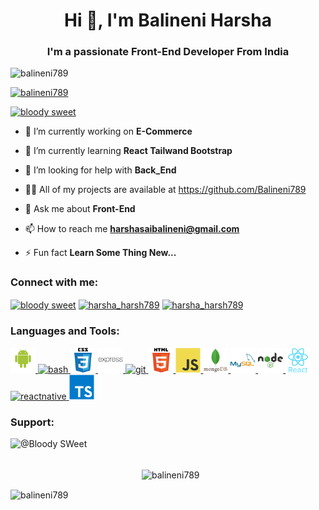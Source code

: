 <h1 align="center">Hi 👋, I'm Balineni Harsha</h1>
<h3 align="center">I'm a passionate Front-End Developer From India</h3>

<p align="left"> <img src="https://komarev.com/ghpvc/?username=balineni789&label=Profile%20views&color=0e75b6&style=flat" alt="balineni789" /> </p>

<p align="left"> <a href="https://github.com/ryo-ma/github-profile-trophy"><img src="https://github-profile-trophy.vercel.app/?username=balineni789" alt="balineni789" /></a> </p>

<p align="left"> <a href="https://twitter.com/Bloodysweet789" target="blank"><img src="https://img.shields.io/twitter/follow/ Bloodysweet789?logo=twitter&style=for-the-badge" alt="bloody sweet" /></a> </p>

- 🔭 I’m currently working on **E-Commerce**

- 🌱 I’m currently learning **React Tailwand Bootstrap**

- 🤝 I’m looking for help with **Back_End**

- 👨‍💻 All of my projects are available at https://github.com/Balineni789

- 💬 Ask me about **Front-End**

- 📫 How to reach me **harshasaibalineni@gmail.com**

- ⚡ Fun fact **Learn Some Thing New...**

<h3 align="left">Connect with me:</h3>
<p align="left">
<a href="https://twitter.com/bloddysweet789" target="blank"><img align="center" src="https://raw.githubusercontent.com/rahuldkjain/github-profile-readme-generator/master/src/images/icons/Social/twitter.svg" alt="bloody sweet" height="30" width="40" /></a>
<a href="https://www.facebook.com/share/1A6cTAMPkt/" target="blank"><img align="center" src="https://raw.githubusercontent.com/rahuldkjain/github-profile-readme-generator/master/src/images/icons/Social/facebook.svg" alt="harsha_harsh789" height="30" width="40" /></a>
<a href="https://instagram.com/harsha_harsh45" target="blank"><img align="center" src="https://raw.githubusercontent.com/rahuldkjain/github-profile-readme-generator/master/src/images/icons/Social/instagram.svg" alt="harsha_harsh789" height="30" width="40" /></a>
</p>

<h3 align="left">Languages and Tools:</h3>
<p align="left"> <a href="https://developer.android.com" target="_blank" rel="noreferrer"> <img src="https://raw.githubusercontent.com/devicons/devicon/master/icons/android/android-original-wordmark.svg" alt="android" width="40" height="40"/> </a> <a href="https://www.gnu.org/software/bash/" target="_blank" rel="noreferrer"> <img src="https://www.vectorlogo.zone/logos/gnu_bash/gnu_bash-icon.svg" alt="bash" width="40" height="40"/> </a> <a href="https://www.w3schools.com/css/" target="_blank" rel="noreferrer"> <img src="https://raw.githubusercontent.com/devicons/devicon/master/icons/css3/css3-original-wordmark.svg" alt="css3" width="40" height="40"/> </a> <a href="https://expressjs.com" target="_blank" rel="noreferrer"> <img src="https://raw.githubusercontent.com/devicons/devicon/master/icons/express/express-original-wordmark.svg" alt="express" width="40" height="40"/> </a> <a href="https://git-scm.com/" target="_blank" rel="noreferrer"> <img src="https://www.vectorlogo.zone/logos/git-scm/git-scm-icon.svg" alt="git" width="40" height="40"/> </a> <a href="https://www.w3.org/html/" target="_blank" rel="noreferrer"> <img src="https://raw.githubusercontent.com/devicons/devicon/master/icons/html5/html5-original-wordmark.svg" alt="html5" width="40" height="40"/> </a> <a href="https://developer.mozilla.org/en-US/docs/Web/JavaScript" target="_blank" rel="noreferrer"> <img src="https://raw.githubusercontent.com/devicons/devicon/master/icons/javascript/javascript-original.svg" alt="javascript" width="40" height="40"/> </a> <a href="https://www.mongodb.com/" target="_blank" rel="noreferrer"> <img src="https://raw.githubusercontent.com/devicons/devicon/master/icons/mongodb/mongodb-original-wordmark.svg" alt="mongodb" width="40" height="40"/> </a> <a href="https://www.mysql.com/" target="_blank" rel="noreferrer"> <img src="https://raw.githubusercontent.com/devicons/devicon/master/icons/mysql/mysql-original-wordmark.svg" alt="mysql" width="40" height="40"/> </a> <a href="https://nodejs.org" target="_blank" rel="noreferrer"> <img src="https://raw.githubusercontent.com/devicons/devicon/master/icons/nodejs/nodejs-original-wordmark.svg" alt="nodejs" width="40" height="40"/> </a> <a href="https://reactjs.org/" target="_blank" rel="noreferrer"> <img src="https://raw.githubusercontent.com/devicons/devicon/master/icons/react/react-original-wordmark.svg" alt="react" width="40" height="40"/> </a> <a href="https://reactnative.dev/" target="_blank" rel="noreferrer"> <img src="https://reactnative.dev/img/header_logo.svg" alt="reactnative" width="40" height="40"/> </a> <a href="https://www.typescriptlang.org/" target="_blank" rel="noreferrer"> <img src="https://raw.githubusercontent.com/devicons/devicon/master/icons/typescript/typescript-original.svg" alt="typescript" width="40" height="40"/> </a> </p>

<h3 align="left">Support:</h3>
<p><a href="https://www.buymeacoffee.com/@Bloody SWeet"> <img align="left" src="https://cdn.buymeacoffee.com/buttons/v2/default-yellow.png" height="50" width="210" alt="@Bloody SWeet" /></a></p><br><br>

<p><img align="center" src="https://github-readme-stats.vercel.app/api/top-langs?username=balineni789&show_icons=true&locale=en&layout=compact" alt="balineni789" /></p>

<p><img align="center" src="https://github-readme-streak-stats.herokuapp.com/?user=balineni789&" alt="balineni789" /></p>
